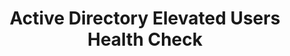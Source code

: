 ---
layout: post
title: Active Directory Elevated Users Health Check
gh-repo: 4D5A/Active-Directory-Tools
gh-badge: [follow, star]
categories: [blog]
tags: [Active Directory]
after-content: [disclaimer-notice.html]
---
